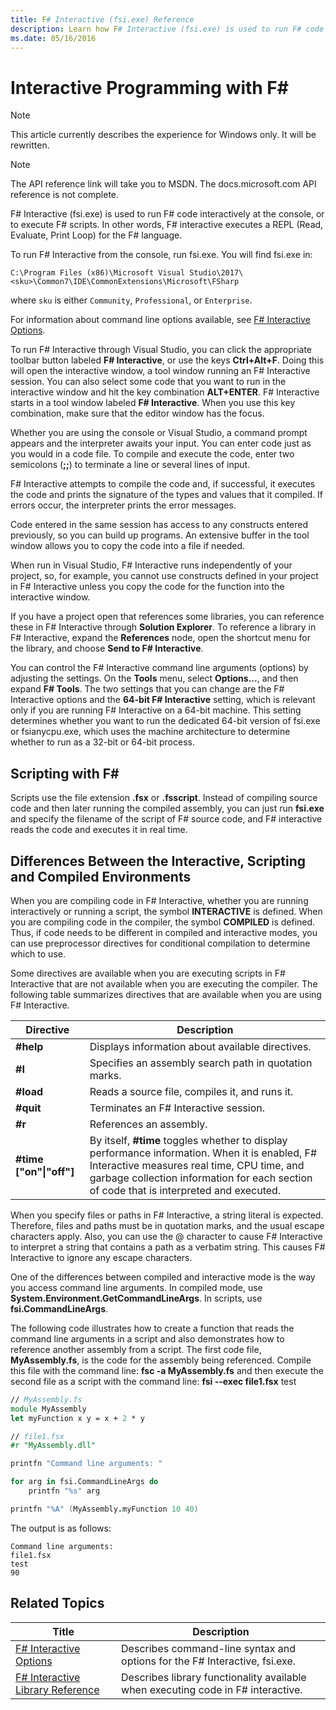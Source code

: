```yaml
---
title: F# Interactive (fsi.exe) Reference
description: Learn how F# Interactive (fsi.exe) is used to run F# code interactively at the console or to execute F# scripts.
ms.date: 05/16/2016
---
```

# Interactive Programming with F# #

> [!NOTE]
> This article currently describes the experience for Windows only.  It will be rewritten.

> [!NOTE]
> The API reference link will take you to MSDN.  The docs.microsoft.com API reference is not complete.

F# Interactive (fsi.exe) is used to run F# code interactively at the console, or to execute F# scripts. In other words, F# interactive executes a REPL (Read, Evaluate, Print Loop) for the F# language.

To run F# Interactive from the console, run fsi.exe.  You will find fsi.exe in:

```console
C:\Program Files (x86)\Microsoft Visual Studio\2017\<sku>\Common7\IDE\CommonExtensions\Microsoft\FSharp
```

where `sku` is either `Community`, `Professional`, or `Enterprise`.

For information about command line options available, see [F# Interactive Options](../../language-reference/fsharp-interactive-options.md).

To run F# Interactive through Visual Studio, you can click the appropriate toolbar button labeled **F# Interactive**, or use the keys **Ctrl+Alt+F**. Doing this will open the interactive window, a tool window running an F# Interactive session. You can also select some code that you want to run in the interactive window and hit the key combination **ALT+ENTER**. F# Interactive starts in a tool window labeled **F# Interactive**. When you use this key combination, make sure that the editor window has the focus.

Whether you are using the console or Visual Studio, a command prompt appears and the interpreter awaits your input. You can enter code just as you would in a code file. To compile and execute the code, enter two semicolons (**;;**) to terminate a line or several lines of input.

F# Interactive attempts to compile the code and, if successful, it executes the code and prints the signature of the types and values that it compiled. If errors occur, the interpreter prints the error messages.

Code entered in the same session has access to any constructs entered previously, so you can build up programs. An extensive buffer in the tool window allows you to copy the code into a file if needed.

When run in Visual Studio, F# Interactive runs independently of your project, so, for example, you cannot use constructs defined in your project in F# Interactive unless you copy the code for the function into the interactive window.

If you have a project open that references some libraries, you can reference these in F# Interactive through **Solution Explorer**. To reference a library in F# Interactive, expand the **References** node, open the shortcut menu for the library, and choose **Send to F# Interactive**.

You can control the F# Interactive command line arguments (options) by adjusting the settings. On the **Tools** menu, select **Options...**, and then expand **F# Tools**. The two settings that you can change are the F# Interactive options and the **64-bit F# Interactive** setting, which is relevant only if you are running F# Interactive on a 64-bit machine. This setting determines whether you want to run the dedicated 64-bit version of fsi.exe or fsianycpu.exe, which uses the machine architecture to determine whether to run as a 32-bit or 64-bit process.


## Scripting with F# #
Scripts use the file extension **.fsx** or **.fsscript**. Instead of compiling source code and then later running the compiled assembly, you can just run **fsi.exe** and specify the filename of the script of F# source code, and F# interactive reads the code and executes it in real time.


## Differences Between the Interactive, Scripting and Compiled Environments
When you are compiling code in F# Interactive, whether you are running interactively or running a script, the symbol **INTERACTIVE** is defined. When you are compiling code in the compiler, the symbol **COMPILED** is defined. Thus, if code needs to be different in compiled and interactive modes, you can use preprocessor directives for conditional compilation to determine which to use.

Some directives are available when you are executing scripts in F# Interactive that are not available when you are executing the compiler. The following table summarizes directives that are available when you are using F# Interactive.

|Directive|Description|
|---------|-----------|
|**#help**|Displays information about available directives.|
|**#I**|Specifies an assembly search path in quotation marks.|
|**#load**|Reads a source file, compiles it, and runs it.|
|**#quit**|Terminates an F# Interactive session.|
|**#r**|References an assembly.|
|**#time ["on"&#124;"off"]**|By itself, **#time** toggles whether to display performance information. When it is enabled, F# Interactive measures real time, CPU time, and garbage collection information for each section of code that is interpreted and executed.|

When you specify files or paths in F# Interactive, a string literal is expected. Therefore, files and paths must be in quotation marks, and the usual escape characters apply. Also, you can use the @ character to cause F# Interactive to interpret a string that contains a path as a verbatim string. This causes F# Interactive to ignore any escape characters.

One of the differences between compiled and interactive mode is the way you access command line arguments. In compiled mode, use **System.Environment.GetCommandLineArgs**. In scripts, use **fsi.CommandLineArgs**.

The following code illustrates how to create a function that reads the command line arguments in a script and also demonstrates how to reference another assembly from a script. The first code file, **MyAssembly.fs**, is the code for the assembly being referenced. Compile this file with the command line: **fsc -a MyAssembly.fs** and then execute the second file as a script with the command line: **fsi --exec file1.fsx** test

```fsharp
// MyAssembly.fs
module MyAssembly
let myFunction x y = x + 2 * y
```

```fsharp
// file1.fsx
#r "MyAssembly.dll"

printfn "Command line arguments: "

for arg in fsi.CommandLineArgs do
    printfn "%s" arg

printfn "%A" (MyAssembly.myFunction 10 40)
```

The output is as follows:

```
Command line arguments: 
file1.fsx
test
90
```

## Related Topics

|Title|Description|
|-----|-----------|
|[F# Interactive Options](../../language-reference/fsharp-interactive-options.md)|Describes command-line syntax and options for the F# Interactive, fsi.exe.|
|[F# Interactive Library Reference](https://msdn.microsoft.com/visualfsharpdocs/conceptual/fsharp-interactive-library-reference)|Describes library functionality available when executing code in F# interactive.|
